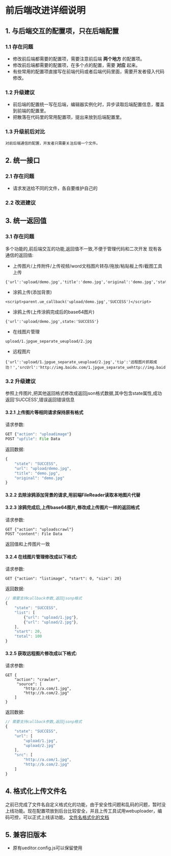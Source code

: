 # 前后端改进详细说明

## 1. 与后端交互的配置项，只在后端配置
### 1.1 存在问题
* 修改前后端都需要的配置项，需要注意前后端 **两个地方** 的配置项。
* 修改前后端都需要的配置项，在多个点的配置，需要 **对应** 起来。
* 有些常用的配置项直接写在前端代码或者后端代码里面，需要开发者侵入代码修改。

### 1.2 升级建议
* 前后端的配置统一写在后端，编辑器实例化时，异步读取后端配置信息，覆盖到前端的配置里。
* 把散落在代码里的常用配置项，提出来放到后端配置里。

### 1.3 升级前后对比
    对前后端通信的配置，开发者只需要关注后端一个文件。

## 2. 统一接口
### 2.1 存在问题
* 请求发送给不同的文件，各自要维护自己的

### 2.2 改进建议

## 3. 统一返回值
### 3.1 存在问题
多个功能的,前后端交互的功能,返回值不一致,不便于管理代码和二次开发
现有各通信的返回值:
* 上传图片/上传附件/上传视频/word文档图片转存/拖放/粘贴板上传/截图工具上传
```
{'url':'upload/demo.jpg','title':'demo.jpg','original':'demo.jpg','state':'SUCCESS'}
```
* 涂鸦上传(添加背景)
```
<script>parent.ue_callback('upload/demo.jpg','SUCCESS')</script>
```
* 涂鸦上传(上传涂鸦完成后的base64图片)
```
{'url':'upload/demo.jpg',state:'SUCCESS'}
```
* 在线图片管理
```
upload/1.jpgue_separate_ueupload/2.jpg
```
* 远程图片
```
{'url':'upload/1.jpgue_separate_ueupload/2.jpg','tip':'远程图片抓取成功！','srcUrl':'http://img.baidu.com/1.jpgue_separate_uehttp://img.baidu.com/2.jpg'}
```

### 3.2 升级建议
参照上传图片,把其他返回格式修改成返回json格式数据,其中包含state属性,成功返回'SUCCESS',错误返回错误信息

#### 3.2.1 上传图片等相同请求保持原有格式
请求参数:
```javascript
GET {"action": "uploadimage"}
POST "upfile": File Data
```
返回数据:
```javascript
{
	"state": "SUCCESS",
    "url": "upload/demo.jpg",
	"title": "demo.jpg",
	"original": "demo.jpg"
}
```
#### 3.2.2 去除涂鸦添加背景的请求,用前端FileReader读取本地图片代替
#### 3.2.3 涂鸦完成后,上传base64图片,修改成上传图片一样的返回格式
请求参数:
```
GET {"action": "uploadscrawl"}
POST "content": File Data
```
返回值和上传图片一致
#### 3.2.4 在线图片管理修改成以下格式:
请求参数:
```
GET {"action": "listimage", "start": 0, "size": 20}
```
返回数据:
```javascript
// 需要支持callback参数,返回jsonp格式
{
    "state": "SUCCESS",
    "list": [
        {"url": "upload/1.jpg"},
        {"url": "upload/2.jpg"},
    ],
    "start": 20,
    "total": 100
}
```
#### 3.2.5 获取远程图片修改成以下格式:
请求参数:
```
GET {
    "action": "crawler",
     "source": [
        "http://a.com/1.jpg",
        "http://b.com/2.jpg"
    ]
}
```
返回数据:
```javascript
// 需要支持callback参数,返回jsonp格式
{
    "state": "SUCCESS",
    "url": [
        "upload/1.jpg",
        "upload/2.jpg"
    ],
    "src": [
        "http://a.com/1.jpg",
        "http://b.com/2.jpg"
    ]
}
```

## 4. 格式化上传文件名

之前已完成了文件名自定义格式化的功能，由于安全性问题和乱码的问题，暂时没上线功能。现在配置项放到后台比较安全，并且上传工具试用webuploader，编码可控，可以正式上线该功能。
[文件名格式化的文档](http://fex.baidu.com/ueditor/#use-format_upload_filename)

## 5. 兼容旧版本

 * 原有ueditor.config.js可以保留使用
